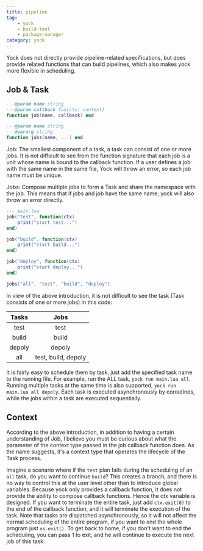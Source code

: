 ```yaml
---
title: pipeline
tag:
    - yock
    - build-tool
    - package-manager
category: yock
---
```


Yock does not directly provide pipeline-related specifications, but does provide related functions that can build pipelines, which also makes yock more flexible in scheduling.

## Job & Task

```lua
---@param name string
---@param callback fun(ctx: context)
function job(name, callback) end

---@param name string
---@vararg string
function jobs(name, ...) end
```
Job: The smallest component of a task, a task can consist of one or more jobs. It is not difficult to see from the function signature that each job is a unit whose name is bound to the callback function. If a user defines a job with the same name in the same file, Yock will throw an error, so each job name must be unique.

Jobs: Compose multiple jobs to form a Task and share the namespace with the job. This means that if jobs and job have the same name, yock will also throw an error directly.

```lua
--- main.lua
job("test", function(ctx)
    print("start test...")
end)

job("build", function(ctx)
    print("start build...")
end)

job("deploy", function(ctx)
    print("start deploy...")
end)

jobs("all", "test", "build", "deploy")
```
In view of the above introduction, it is not difficult to see the task (Task consists of one or more jobs) in this code:

|Tasks|Jobs|
|:------:|:------:|
|test|test|
|build|build|
|depoly|depoly|
|all|test, build, depoly|

It is fairly easy to schedule them by task, just add the specified task name to the running file. For example, run the ALL task, `yock run main.lua all`. Running multiple tasks at the same time is also supported, `yock run main.lua all depoly`. Each task is executed asynchronously by coroutines, while the jobs within a task are executed sequentially.

## Context

According to the above introduction, in addition to having a certain understanding of Job, I believe you must be curious about what the parameter of the context type passed in the job callback function does. As the name suggests, it's a context type that operates the lifecycle of the Task process.

Imagine a scenario where if the `test` plan fails during the scheduling of an `all` task, do you want to continue `build`? This creates a branch, and there is no way to control this at the user level other than to introduce global variables. Because yock only provides a callback function, it does not provide the ability to compose callback functions. Hence the ctx variable is designed. If you want to terminate the entire task, just add `ctx.exit(0)` to the end of the callback function, and it will terminate the execution of the task. Note that tasks are dispatched asynchronously, so it will not affect the normal scheduling of the entire program, if you want to end the whole program just `os.exit()`. To get back to home, if you don't want to end the scheduling, you can pass 1 to exit, and he will continue to execute the next job of this task.